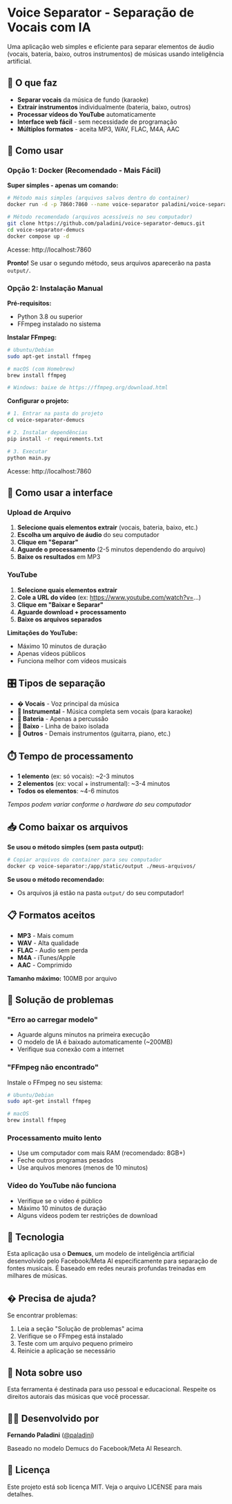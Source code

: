 # Voice Separator - Separação de Vocais com IA

Uma aplicação web simples e eficiente para separar elementos de áudio (vocais, bateria, baixo, outros instrumentos) de músicas usando inteligência artificial.

## 🎵 O que faz

- **Separar vocais** da música de fundo (karaoke)
- **Extrair instrumentos** individualmente (bateria, baixo, outros)
- **Processar vídeos do YouTube** automaticamente
- **Interface web fácil** - sem necessidade de programação
- **Múltiplos formatos** - aceita MP3, WAV, FLAC, M4A, AAC

## 🚀 Como usar

### Opção 1: Docker (Recomendado - Mais Fácil)

**Super simples - apenas um comando:**

```bash
# Método mais simples (arquivos salvos dentro do container)
docker run -d -p 7860:7860 --name voice-separator paladini/voice-separator

# Método recomendado (arquivos acessíveis no seu computador)
git clone https://github.com/paladini/voice-separator-demucs.git
cd voice-separator-demucs
docker compose up -d
```

Acesse: http://localhost:7860

**Pronto!** Se usar o segundo método, seus arquivos aparecerão na pasta `output/`.

### Opção 2: Instalação Manual

**Pré-requisitos:**
- Python 3.8 ou superior
- FFmpeg instalado no sistema

**Instalar FFmpeg:**

```bash
# Ubuntu/Debian
sudo apt-get install ffmpeg

# macOS (com Homebrew)
brew install ffmpeg

# Windows: baixe de https://ffmpeg.org/download.html
```

**Configurar o projeto:**

```bash
# 1. Entrar na pasta do projeto
cd voice-separator-demucs

# 2. Instalar dependências
pip install -r requirements.txt

# 3. Executar
python main.py
```

Acesse: http://localhost:7860

## 🎯 Como usar a interface

### Upload de Arquivo
1. **Selecione quais elementos extrair** (vocais, bateria, baixo, etc.)
2. **Escolha um arquivo de áudio** do seu computador
3. **Clique em "Separar"**
4. **Aguarde o processamento** (2-5 minutos dependendo do arquivo)
5. **Baixe os resultados** em MP3

### YouTube
1. **Selecione quais elementos extrair**
2. **Cole a URL do vídeo** (ex: https://www.youtube.com/watch?v=...)
3. **Clique em "Baixar e Separar"**
4. **Aguarde download + processamento**
5. **Baixe os arquivos separados**

**Limitações do YouTube:**
- Máximo 10 minutos de duração
- Apenas vídeos públicos
- Funciona melhor com vídeos musicais

## 🎛️ Tipos de separação

- **� Vocais** - Voz principal da música
- **🎹 Instrumental** - Música completa sem vocais (para karaoke)
- **🥁 Bateria** - Apenas a percussão
- **🎸 Baixo** - Linha de baixo isolada  
- **🎵 Outros** - Demais instrumentos (guitarra, piano, etc.)

## ⏱️ Tempo de processamento

- **1 elemento** (ex: só vocais): ~2-3 minutos
- **2 elementos** (ex: vocal + instrumental): ~3-4 minutos
- **Todos os elementos**: ~4-6 minutos

*Tempos podem variar conforme o hardware do seu computador*

## 📥 Como baixar os arquivos

**Se usou o método simples (sem pasta output):**
```bash
# Copiar arquivos do container para seu computador
docker cp voice-separator:/app/static/output ./meus-arquivos/
```

**Se usou o método recomendado:**
- Os arquivos já estão na pasta `output/` do seu computador!

## 📋 Formatos aceitos

- **MP3** - Mais comum
- **WAV** - Alta qualidade
- **FLAC** - Audio sem perda
- **M4A** - iTunes/Apple
- **AAC** - Comprimido

**Tamanho máximo:** 100MB por arquivo

## 🔧 Solução de problemas

### "Erro ao carregar modelo"
- Aguarde alguns minutos na primeira execução
- O modelo de IA é baixado automaticamente (~200MB)
- Verifique sua conexão com a internet

### "FFmpeg não encontrado"
Instale o FFmpeg no seu sistema:
```bash
# Ubuntu/Debian
sudo apt-get install ffmpeg

# macOS
brew install ffmpeg
```

### Processamento muito lento
- Use um computador com mais RAM (recomendado: 8GB+)
- Feche outros programas pesados
- Use arquivos menores (menos de 10 minutos)

### Vídeo do YouTube não funciona
- Verifique se o vídeo é público
- Máximo 10 minutos de duração
- Alguns vídeos podem ter restrições de download

## 🧠 Tecnologia

Esta aplicação usa o **Demucs**, um modelo de inteligência artificial desenvolvido pelo Facebook/Meta AI especificamente para separação de fontes musicais. É baseado em redes neurais profundas treinadas em milhares de músicas.

## � Precisa de ajuda?

Se encontrar problemas:
1. Leia a seção "Solução de problemas" acima
2. Verifique se o FFmpeg está instalado
3. Teste com um arquivo pequeno primeiro
4. Reinicie a aplicação se necessário

## 📝 Nota sobre uso

Esta ferramenta é destinada para uso pessoal e educacional. Respeite os direitos autorais das músicas que você processar.

## 👨‍💻 Desenvolvido por

**Fernando Paladini** ([@paladini](https://github.com/paladini))

Baseado no modelo Demucs do Facebook/Meta AI Research.

## 📄 Licença

Este projeto está sob licença MIT. Veja o arquivo LICENSE para mais detalhes.
